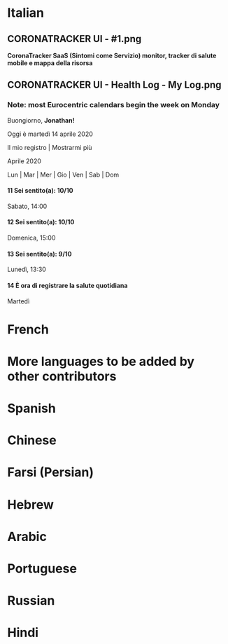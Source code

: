 # Italian

## CORONATRACKER UI - #1.png
**CoronaTracker SaaS (Sintomi come Servizio) monitor, tracker di salute mobile e mappa della risorsa**

## CORONATRACKER UI - Health Log - My Log.png 
### Note: most Eurocentric calendars begin the week on Monday

Buongiorno, **Jonathan!**

Oggi è martedì 14 aprile 2020

Il mio registro | Mostrarmi più

Aprile 2020

Lun | Mar | Mer | Gio | Ven | Sab | Dom

#### 11 Sei sentito(a): 10/10
Sabato, 14:00

#### 12 Sei sentito(a): 10/10
Domenica, 15:00

#### 13 Sei sentito(a): 9/10
Lunedì, 13:30

#### 14 È ora di registrare la salute quotidiana
Martedì



# French



# More languages to be added by other contributors

# Spanish

# Chinese

# Farsi (Persian)

# Hebrew

# Arabic

# Portuguese

# Russian

# Hindi
